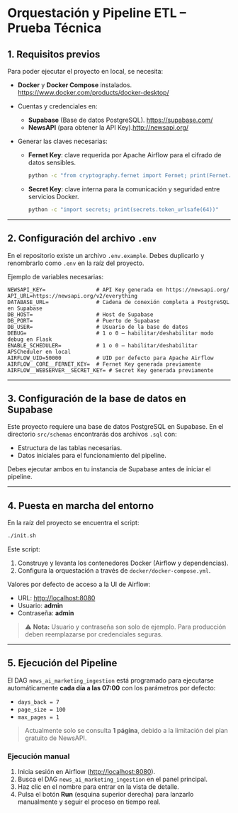 # Orquestación y Pipeline ETL – Prueba Técnica

## 1. Requisitos previos

Para poder ejecutar el proyecto en local, se necesita:

* **Docker** y **Docker Compose** instalados. https://www.docker.com/products/docker-desktop/
* Cuentas y credenciales en:

  * **Supabase** (Base de datos PostgreSQL). https://supabase.com/
  * **NewsAPI** (para obtener la API Key).http://newsapi.org/
* Generar las claves necesarias:

  * **Fernet Key**: clave requerida por Apache Airflow para el cifrado de datos sensibles.

    ```bash
    python -c "from cryptography.fernet import Fernet; print(Fernet.generate_key().decode())"
    ```
  * **Secret Key**: clave interna para la comunicación y seguridad entre servicios Docker.

    ```bash
    python -c "import secrets; print(secrets.token_urlsafe(64))"
    ```

---

## 2. Configuración del archivo `.env`

En el repositorio existe un archivo `.env.example`.
Debes duplicarlo y renombrarlo como `.env` en la raíz del proyecto.

Ejemplo de variables necesarias:

```env
NEWSAPI_KEY=                # API Key generada en https://newsapi.org/
API_URL=https://newsapi.org/v2/everything
DATABASE_URL=               # Cadena de conexión completa a PostgreSQL en Supabase
DB_HOST=                    # Host de Supabase
DB_PORT=                    # Puerto de Supabase
DB_USER=                    # Usuario de la base de datos
DEBUG=                      # 1 o 0 – habilitar/deshabilitar modo debug en Flask
ENABLE_SCHEDULER=           # 1 o 0 – habilitar/deshabilitar APSCheduler en local
AIRFLOW_UID=50000           # UID por defecto para Apache Airflow
AIRFLOW__CORE__FERNET_KEY=  # Fernet Key generada previamente
AIRFLOW__WEBSERVER__SECRET_KEY= # Secret Key generada previamente
```

---

## 3. Configuración de la base de datos en Supabase

Este proyecto requiere una base de datos PostgreSQL en Supabase.
En el directorio `src/schemas` encontrarás dos archivos `.sql` con:

* Estructura de las tablas necesarias.
* Datos iniciales para el funcionamiento del pipeline.

Debes ejecutar ambos en tu instancia de Supabase antes de iniciar el pipeline.

---

## 4. Puesta en marcha del entorno

En la raíz del proyecto se encuentra el script:

```bash
./init.sh
```

Este script:

1. Construye y levanta los contenedores Docker (Airflow y dependencias).
2. Configura la orquestación a través de `docker/docker-compose.yml`.

Valores por defecto de acceso a la UI de Airflow:

* URL: [http://localhost:8080](http://localhost:8080)
* Usuario: **admin**
* Contraseña: **admin**

> ⚠ **Nota:** Usuario y contraseña son solo de ejemplo. Para producción deben reemplazarse por credenciales seguras.

---

## 5. Ejecución del Pipeline

El DAG `news_ai_marketing_ingestion` está programado para ejecutarse automáticamente **cada día a las 07:00** con los parámetros por defecto:

* `days_back = 7`
* `page_size = 100`
* `max_pages = 1`

> Actualmente solo se consulta **1 página**, debido a la limitación del plan gratuito de NewsAPI.

### Ejecución manual

1. Inicia sesión en Airflow ([http://localhost:8080](http://localhost:8080)).
2. Busca el DAG `news_ai_marketing_ingestion` en el panel principal.
3. Haz clic en el nombre para entrar en la vista de detalle.
4. Pulsa el botón **Run** (esquina superior derecha) para lanzarlo manualmente y seguir el proceso en tiempo real.